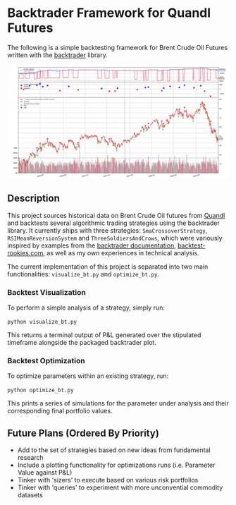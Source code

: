 # Backtrader Framework for Quandl Futures

The following is a simple backtesting framework for Brent Crude Oil Futures written with the [backtrader](https://github.com/backtrader/backtrader) library.

![App Screenshot](https://github.com/NicholasTanWeiHong/backtrader-with-brent-futures/blob/master/images/three_solders_and_crows.png "App Screenshot")

## Description

This project sources historical data on Brent Crude Oil futures from [Quandl](https://www.quandl.com/data/CHRIS-Wiki-Continuous-Futures) and backtests several algorithmic trading strategies using the backtrader library. It currently ships with three strategies: ``SmaCrossoverStrategy``, ``RSIMeanReversionSystem`` and ``ThreeSoldiersAndCrows``, which were variously inspired by examples from the [backtrader documentation](https://www.backtrader.com/), [backtest-rookies.com](https://backtest-rookies.com/), as well as my own experiences in technical analysis.

The current implementation of this project is separated into two main functionalities: ``visualize_bt.py`` and ``optimize_bt.py``.

### Backtest Visualization

To perform a simple analysis of a strategy, simply run:

``python visualize_bt.py``

This returns a terminal output of P&L generated over the stipulated timeframe alongside the packaged backtrader plot.

### Backtest Optimization

To optimize parameters within an existing strategy, run:

``python optimize_bt.py``

This prints a series of simulations for the parameter under analysis and their corresponding final portfolio values.

## Future Plans (Ordered By Priority)

* Add to the set of strategies based on new ideas from fundamental research
* Include a plotting functionality for optimizations runs (i.e. Parameter Value against P&L)
* Tinker with 'sizers' to execute based on various risk portfolios
* Tinker with 'queries' to experiment with more unconvential commodity datasets
